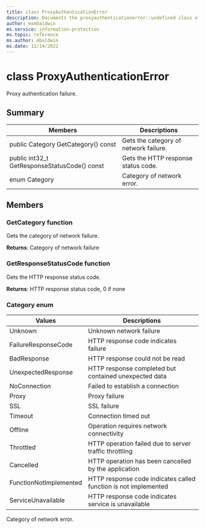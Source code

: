 ```yaml
---
title: class ProxyAuthenticationError 
description: Documents the proxyauthenticationerror::undefined class of the Microsoft Information Protection (MIP) SDK.
author: msmbaldwin
ms.service: information-protection
ms.topic: reference
ms.author: mbaldwin
ms.date: 11/14/2022
---
```


# class ProxyAuthenticationError 
Proxy authentication failure.
  
## Summary
 Members                        | Descriptions                                
--------------------------------|---------------------------------------------
public Category GetCategory() const  |  Gets the category of network failure.
public int32_t GetResponseStatusCode() const  |  Gets the HTTP response status code.
enum Category  |  Category of network error.
  
## Members
  
### GetCategory function
Gets the category of network failure.

  
**Returns**: Category of network failure
  
### GetResponseStatusCode function
Gets the HTTP response status code.

  
**Returns**: HTTP response status code, 0 if none
  
### Category enum

 Values                         | Descriptions                                
--------------------------------|---------------------------------------------
Unknown            | Unknown network failure
FailureResponseCode            | HTTP response code indicates failure
BadResponse            | HTTP response could not be read
UnexpectedResponse            | HTTP response completed but contained unexpected data
NoConnection            | Failed to establish a connection
Proxy            | Proxy failure
SSL            | SSL failure
Timeout            | Connection timed out
Offline            | Operation requires network connectivity
Throttled            | HTTP operation failed due to server traffic throttling
Cancelled            | HTTP operation has been cancelled by the application
FunctionNotImplemented            | HTTP response code indicates called function is not implemented
ServiceUnavailable            | HTTP response code indicates service is unavailable

Category of network error.
